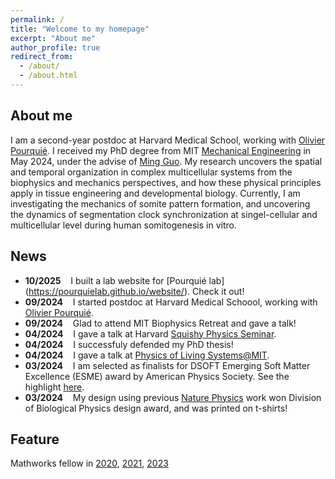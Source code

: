 ```yaml
---
permalink: /
title: "Welcome to my homepage"
excerpt: "About me"
author_profile: true
redirect_from: 
  - /about/
  - /about.html
---
```


About me
----
I am a second-year postdoc at Harvard Medical School, working with [Olivier Pourquié](https://hsci.harvard.edu/people/olivier-pourquié-phd). I received my PhD degree from MIT [Mechanical Engineering](https://meche.mit.edu) in May 2024, under the advise of [Ming Guo](https://www.guolab.mit.edu). My research uncovers the spatial and temporal organization in complex multicellular systems from the biophysics and mechanics perspectives, and how these physical principles apply in tissue engineering and developmental biology. Currently, I am investigating the mechanics of somite pattern formation, and uncovering the dynamics of segmentation clock synchronization at singel-cellular and multicellular level during human somitogenesis in vitro. 

News
----
* **10/2025** &nbsp;&nbsp; I built a lab website for [Pourquié lab] (https://pourquielab.github.io/website/). Check it out!
* **09/2024** &nbsp;&nbsp; I started postdoc at Harvard Medical Schoool, working with [Olivier Pourquié](https://hsci.harvard.edu/people/olivier-pourquié-phd).
* **09/2024** &nbsp;&nbsp; Glad to attend MIT Biophysics Retreat and gave a talk!
* **04/2024** &nbsp;&nbsp; I gave a talk at Harvard [Squishy Physics Seminar](https://weitzlab.seas.harvard.edu/schedule/squishy-physics).
* **04/2024** &nbsp;&nbsp; I successfuly defended my PhD thesis!
* **04/2024** &nbsp;&nbsp; I gave a talk at [Physics of Living Systems@MIT](https://sites.google.com/view/pls-short-talks/home).
* **03/2024** &nbsp;&nbsp; I am selected as finalists for DSOFT Emerging Soft Matter Excellence (ESME) award by American Physics Society. See the highlight [here](https://engage.aps.org/dsoft/honors/esme-award?_gl=1*tgc5yb*_ga*MjAwNTYxNDM4Mi4xNjY5NzYxMTk5*_ga_1CCM6YP0WF*MTcwOTA3MTg5MS4xMzAuMC4xNzA5MDcxODkxLjYwLjAuMA..).
* **03/2024** &nbsp;&nbsp; My design using previous [Nature Physics](https://www.nature.com/articles/s41567-022-01747-0) work won Division of Biological Physics design award, and was printed on t-shirts!


Feature
----
Mathworks fellow in [2020](https://engineering.mit.edu/fellows/wenhui-tang/), [2021](https://engineering.mit.edu/fellows/wenhui-tang-2/), [2023](https://engineering.mit.edu/fellows/wenhui-tang-3/)




